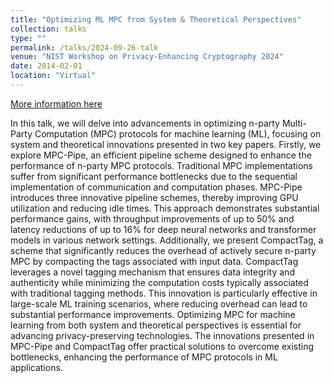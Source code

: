```yaml
---
title: "Optimizing ML MPC from System & Theoretical Perspectives"
collection: talks
type: ""
permalink: /talks/2024-09-26-talk
venue: "NIST Workshop on Privacy-Enhancing Cryptography 2024"
date: 2014-02-01
location: "Virtual"
---
```


[More information here](https://csrc.nist.gov/Presentations/2024/wpec2024-3a3)

In this talk, we will delve into advancements in optimizing n-party Multi-Party Computation (MPC) protocols for machine learning (ML), focusing on system and theoretical innovations presented in two key papers. Firstly, we explore MPC-Pipe, an efficient pipeline scheme designed to enhance the performance of n-party MPC protocols. Traditional MPC implementations suffer from significant performance bottlenecks due to the sequential implementation of communication and computation phases. MPC-Pipe introduces three innovative pipeline schemes, thereby improving GPU utilization and reducing idle times. This approach demonstrates substantial performance gains, with throughput improvements of up to 50% and latency reductions of up to 16% for deep neural networks and transformer models in various network settings. Additionally, we present CompactTag, a scheme that significantly reduces the overhead of actively secure n-party MPC by compacting the tags associated with input data. CompactTag leverages a novel tagging mechanism that ensures data integrity and authenticity while minimizing the computation costs typically associated with traditional tagging methods. This innovation is particularly effective in large-scale ML training scenarios, where reducing overhead can lead to substantial performance improvements. Optimizing MPC for machine learning from both system and theoretical perspectives is essential for advancing privacy-preserving technologies. The innovations presented in MPC-Pipe and CompactTag offer practical solutions to overcome existing bottlenecks, enhancing the performance of MPC protocols in ML applications.